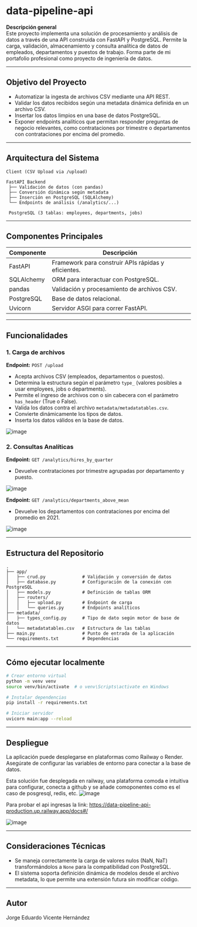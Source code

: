 # data-pipeline-api

**Descripción general**  
Este proyecto implementa una solución de procesamiento y análisis de datos a través de una API construida con FastAPI y PostgreSQL. Permite la carga, validación, almacenamiento y consulta analítica de datos de empleados, departamentos y puestos de trabajo. Forma parte de mi portafolio profesional como proyecto de ingeniería de datos.

---

## Objetivo del Proyecto

- Automatizar la ingesta de archivos CSV mediante una API REST.
- Validar los datos recibidos según una metadata dinámica definida en un archivo CSV.
- Insertar los datos limpios en una base de datos PostgreSQL.
- Exponer endpoints analíticos que permitan responder preguntas de negocio relevantes, como contrataciones por trimestre o departamentos con contrataciones por encima del promedio.

---

## Arquitectura del Sistema

```
Client (CSV Upload via /upload)

FastAPI Backend
 ├── Validación de datos (con pandas)
 ├── Conversión dinámica según metadata
 ├── Inserción en PostgreSQL (SQLAlchemy)
 └── Endpoints de análisis (/analytics/...)

 PostgreSQL (3 tablas: employees, departments, jobs)
```

---

## Componentes Principales

| Componente     | Descripción                                          |
|----------------|------------------------------------------------------|
| FastAPI        | Framework para construir APIs rápidas y eficientes. |
| SQLAlchemy     | ORM para interactuar con PostgreSQL.                |
| pandas         | Validación y procesamiento de archivos CSV.         |
| PostgreSQL     | Base de datos relacional.                           |
| Uvicorn        | Servidor ASGI para correr FastAPI.                  |

---

## Funcionalidades

### 1. Carga de archivos
**Endpoint:** `POST /upload`  
- Acepta archivos CSV (empleados, departamentos o puestos).
- Determina la estructura según el parámetro `type_` (valores posibles a usar employees, jobs o departments).
- Permite el ingreso de archivos con o sin cabecera con el parámetro `has_header` (True o False).
- Valida los datos contra el archivo `metadata/metadatatables.csv`.
- Convierte dinámicamente los tipos de datos.
- Inserta los datos válidos en la base de datos.

![image](https://github.com/user-attachments/assets/2e603493-4cd6-410f-91c8-ef9bc17edf00)

### 2. Consultas Analíticas
**Endpoint:** `GET /analytics/hires_by_quarter`  
- Devuelve contrataciones por trimestre agrupadas por departamento y puesto.

![image](https://github.com/user-attachments/assets/4f54fbc5-b781-47fe-b08a-ff5356721073)

**Endpoint:** `GET /analytics/departments_above_mean`  
- Devuelve los departamentos con contrataciones por encima del promedio en 2021.

![image](https://github.com/user-attachments/assets/2469d9f1-526d-4660-869d-b2bf7e01c33f)

---

## Estructura del Repositorio

```
.
├── app/
│   ├── crud.py              # Validación y conversión de datos
│   ├── database.py          # Configuración de la conexión con PostgreSQL
│   ├── models.py            # Definición de tablas ORM
│   ├── routers/
│   │   ├── upload.py        # Endpoint de carga
│   │   └── queries.py       # Endpoints analíticos
├── metadata/
│   ├── types_config.py      # Tipo de dato según motor de base de datos
│   └── metadatatables.csv   # Estructura de las tablas
├── main.py                  # Punto de entrada de la aplicación
└── requirements.txt         # Dependencias
```

---

## Cómo ejecutar localmente

```bash
# Crear entorno virtual
python -m venv venv
source venv/bin/activate  # o venv\Scripts\activate en Windows

# Instalar dependencias
pip install -r requirements.txt

# Iniciar servidor
uvicorn main:app --reload
```

---

## Despliegue

La aplicación puede desplegarse en plataformas como Railway o Render. Asegúrate de configurar las variables de entorno para conectar a la base de datos.

Esta solución fue desplegada en railway, una plataforma comoda e intuitiva para configurar, conecta a github y se añade comoponentes como es el caso de posgresql, redis, etc.
![image](https://github.com/user-attachments/assets/46976786-14e2-48a0-8b8b-62af63f1bf2e)

Para probar el api ingresas la link: https://data-pipeline-api-production.up.railway.app/docs#/

![image](https://github.com/user-attachments/assets/96b9f4d2-6aee-4559-9e30-b1d90d40b2a9)

---

## Consideraciones Técnicas

- Se maneja correctamente la carga de valores nulos (NaN, NaT) transformándolos a `None` para la compatibilidad con PostgreSQL.
- El sistema soporta definición dinámica de modelos desde el archivo metadata, lo que permite una extensión futura sin modificar código.

---

## Autor

Jorge Eduardo Vicente Hernández
